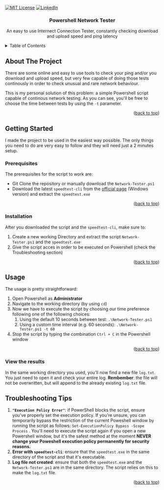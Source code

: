 <a id="readme-top"></a>
[![MIT License][license-shield]][license-url]
[![LinkedIn][linkedin-shield]][linkedin-url]

<div align="center">
  <h3 align="center">Powershell Network Tester</h3>
  <p align="center">An easy to use Internect Connection Tester, constantly checking download and upload speed and ping latency</p>
</div>

<details>
  <summary>Table of Contents</summary>
  <ol>
    <li>
      <a href="#about-the-project">About The Project</a>
    </li>
    <li>
      <a href="#getting-started">Getting Started</a>
      <ul>
        <li><a href="#prerequisites">Prerequisites</a></li>
        <li><a href="#installation">Installation</a></li>
      </ul>
    </li>
    <li><a href="#usage">Usage</a></li>
    <li><a href="#view-the-results">View The Results</a></li>
    <li><a href="#troubleshooting-tips">Troubleshooting Tips</a></li>
  </ol>
</details>

## About The Project
There are some online and easy to use tools to check your ping and/or you download and upload speed, but very few capable of doing those tests continously in order to check unusual and rare network behaviour.

This is my personal solution of this problem: a simple Powershell script capable of continous network testing. As you can see, you'll be free to choose the time between tests by using the `-t` parameter.
<p align="right">(<a href="#readme-top">back to top</a>)</p>

## Getting Started
I made the project to be used in the easiest way possible. The only things you need to do are very easy to follow and they will need just a 2 minutes setup.

### Prerequisites
The prerequisites for the script to work are:
* Git Clone the repository or manually download the `Network-Tester.ps1`
* Download the latest `speedtest-cli` from the [official page](https://www.speedtest.net/it/apps/cli) (Windows version) and extract the `speedtest.exe`

<p align="right">(<a href="#readme-top">back to top</a>)</p>

### Installation
After you downloaded the script and the `speedtest-cli`, make sure to:
1. Create a new working Directory and extract the script `Network-Tester.ps1` and the `speedtest.exe`
2. Give the script acces in order to be executed on Powershell (check the Troubleshooting section)

<p align="right">(<a href="#readme-top">back to top</a>)</p>

## Usage
The usage is pretty straightforward:
1. Open Powershell as **Administrator**
2. Navigate to the working directory (by using `cd`)
3. Now we have to execute the script by choosing our time preference following one of the following choices:
   1. Using the default 10 seconds between test: ```.\Network-Tester.ps1```
   2. Using a custom time interval (e.g. 60 seconds): ```.\Network-Tester.ps1 -t 60```
4. Stop the script by typing the combination `Ctrl + C` in the Powershell window

<p align="right">(<a href="#readme-top">back to top</a>)</p>

### View the results
In the same working directory you used, you'll now find a new file `log.txt`.
You just need to open it and check your entire log.
**Rembember**: the file will not be overwritten, but will append to the already existing `log.txt` file.

## Troubleshooting Tips
1. **`"Execution Policy Error"`**:  if PowerShell blocks the script, ensure you've properly set the execution policy. If you're unsure, you can temporarily bypass the restriction of the current Poweshell window by running the script as follows:
`Set-ExecutionPolicy Bypass -Scope Process` .
You'll need to execute the script again if you open a new Powershell window, but it's the safest method at the moment
**NEVER change your Poweshell execution policy permanently for security reasons.**
2. **Error with `speedtest-cli`**: ensure that  the `speedtest.exe` in the same directory of the script and that it's executable.
3. **Log file not created**: ensure that both the `speedtest.exe` and the `Network-Tester.ps1` are in the same directory. The script relies on this to make the `log.txt` file.

<p align="right">(<a href="#readme-top">back to top</a>)</p>




[license-shield]: https://img.shields.io/github/license/othneildrew/Best-README-Template.svg?style=for-the-badge
[license-url]: https://github.com/Fabiownsky/Powershell-Network-Tester/blob/main/LICENSE
[linkedin-shield]: https://img.shields.io/badge/-LinkedIn-black.svg?style=for-the-badge&logo=linkedin&colorB=555
[linkedin-url]:  https://www.linkedin.com/in/fabio-porcelli-702742302
